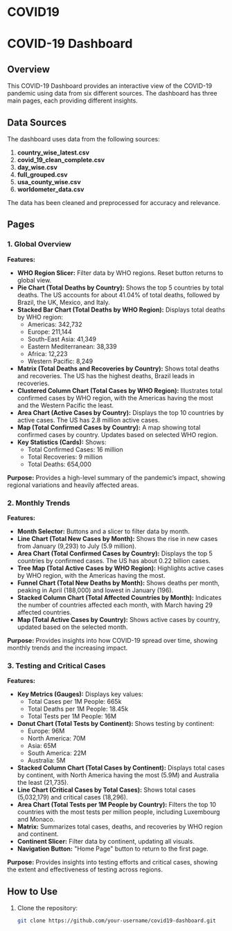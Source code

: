 # COVID19

# COVID-19 Dashboard

## Overview

This COVID-19 Dashboard provides an interactive view of the COVID-19 pandemic using data from six different sources. The dashboard has three main pages, each providing different insights.

## Data Sources

The dashboard uses data from the following sources:
1. **country_wise_latest.csv**
2. **covid_19_clean_complete.csv**
3. **day_wise.csv**
4. **full_grouped.csv**
5. **usa_county_wise.csv**
6. **worldometer_data.csv**

The data has been cleaned and preprocessed for accuracy and relevance.

## Pages

### 1. Global Overview

**Features:**
- **WHO Region Slicer:** Filter data by WHO regions. Reset button returns to global view.
- **Pie Chart (Total Deaths by Country):** Shows the top 5 countries by total deaths. The US accounts for about 41.04% of total deaths, followed by Brazil, the UK, Mexico, and Italy.
- **Stacked Bar Chart (Total Deaths by WHO Region):** Displays total deaths by WHO region:
  - Americas: 342,732
  - Europe: 211,144
  - South-East Asia: 41,349
  - Eastern Mediterranean: 38,339
  - Africa: 12,223
  - Western Pacific: 8,249
- **Matrix (Total Deaths and Recoveries by Country):** Shows total deaths and recoveries. The US has the highest deaths, Brazil leads in recoveries.
- **Clustered Column Chart (Total Cases by WHO Region):** Illustrates total confirmed cases by WHO region, with the Americas having the most and the Western Pacific the least.
- **Area Chart (Active Cases by Country):** Displays the top 10 countries by active cases. The US has 2.8 million active cases.
- **Map (Total Confirmed Cases by Country):** A map showing total confirmed cases by country. Updates based on selected WHO region.
- **Key Statistics (Cards):** Shows:
  - Total Confirmed Cases: 16 million
  - Total Recoveries: 9 million
  - Total Deaths: 654,000

**Purpose:**
Provides a high-level summary of the pandemic’s impact, showing regional variations and heavily affected areas.

### 2. Monthly Trends

**Features:**
- **Month Selector:** Buttons and a slicer to filter data by month.
- **Line Chart (Total New Cases by Month):** Shows the rise in new cases from January (9,293) to July (5.9 million).
- **Area Chart (Total Confirmed Cases by Country):** Displays the top 5 countries by confirmed cases. The US has about 0.22 billion cases.
- **Tree Map (Total Active Cases by WHO Region):** Highlights active cases by WHO region, with the Americas having the most.
- **Funnel Chart (Total New Deaths by Month):** Shows deaths per month, peaking in April (188,000) and lowest in January (196).
- **Stacked Column Chart (Total Affected Countries by Month):** Indicates the number of countries affected each month, with March having 29 affected countries.
- **Map (Total Active Cases by Country):** Shows active cases by country, updated based on the selected month.

**Purpose:**
Provides insights into how COVID-19 spread over time, showing monthly trends and the increasing impact.

### 3. Testing and Critical Cases

**Features:**
- **Key Metrics (Gauges):** Displays key values:
  - Total Cases per 1M People: 665k
  - Total Deaths per 1M People: 18.45k
  - Total Tests per 1M People: 16M
- **Donut Chart (Total Tests by Continent):** Shows testing by continent:
  - Europe: 96M
  - North America: 70M
  - Asia: 65M
  - South America: 22M
  - Australia: 5M
- **Stacked Column Chart (Total Cases by Continent):** Displays total cases by continent, with North America having the most (5.9M) and Australia the least (21,735).
- **Line Chart (Critical Cases by Total Cases):** Shows total cases (5,032,179) and critical cases (18,296).
- **Area Chart (Total Tests per 1M People by Country):** Filters the top 10 countries with the most tests per million people, including Luxembourg and Monaco.
- **Matrix:** Summarizes total cases, deaths, and recoveries by WHO region and continent.
- **Continent Slicer:** Filter data by continent, updating all visuals.
- **Navigation Button:** "Home Page" button to return to the first page.

**Purpose:**
Provides insights into testing efforts and critical cases, showing the extent and effectiveness of testing across regions.

## How to Use

1. Clone the repository:
   ```bash
   git clone https://github.com/your-username/covid19-dashboard.git



